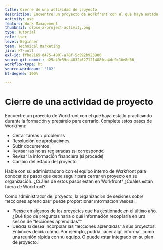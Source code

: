 ```yaml
---
title: Cierre de una actividad de proyecto
description: Encuentre un proyecto de Workfront con el que haya estado practicando durante la formación y prepárelo para cerrarlo.
activity: use
feature: Work Management
thumbnail: close-a-project-activity.png
type: Tutorial
role: User
level: Beginner
team: Technical Marketing
jira: KT-null
exl-id: ffbe2169-d475-4907-a78f-5c092b923900
source-git-commit: a25a49e59ca483246271214886ea4dc9c10e8d66
workflow-type: ht
source-wordcount: '182'
ht-degree: 100%

---
```


# Cierre de una actividad de proyecto

Encuentre un proyecto de Workfront con el que haya estado practicando durante la formación y prepárelo para cerrarlo. Complete estos pasos de Workfront:

* Cerrar tareas y problemas
* Resolución de aprobaciones
* Subir documentos
* Revisar las horas registradas (si corresponde)
* Revisar la información financiera (si procede)
* Cambio del estado del proyecto

Hable con su administrador o con el equipo interno de Workfront para conocer los pasos que debe seguir para cerrar un proyecto en su organización. ¿Cuáles de estos pasos están en Workfront? ¿Cuáles están fuera de Workfront?

Como administrador del proyecto, la organización de sesiones sobre “lecciones aprendidas” puede proporcionar información valiosa.

* Piense en algunos de los proyectos que ha gestionado en el último año. ¿Qué tipo de preguntas haría o qué información recopilaría en una sesión de “lecciones aprendidas”?
* Decida si desea incorporar las “lecciones aprendidas” a sus proyectos. Entonces decida cómo. Por ejemplo, podría hacer algo informal, como una reunión rápida con su equipo. O puede estar integrado en su plan de proyecto.
